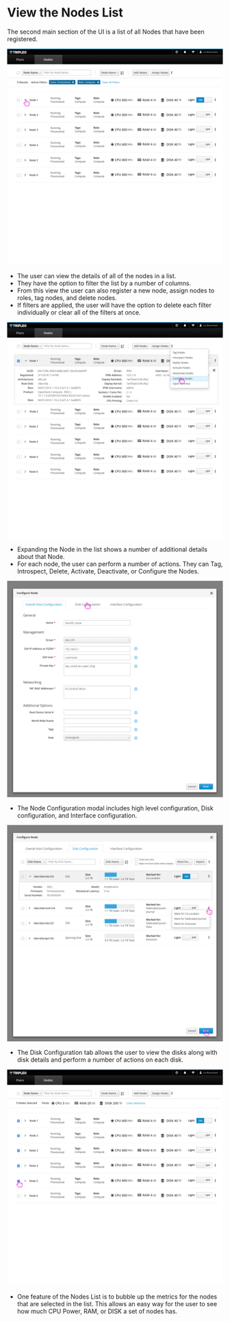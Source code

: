 # View the Nodes List
The second main section of the UI is a list of all Nodes that have been registered.

![nodeslist1](img/01-Nodes-Filtered-List.png)
- The user can view the details of all of the nodes in a list.
- They have the option to filter the list by a number of columns.
- From this view the user can also register a new node, assign nodes to roles, tag nodes, and delete nodes.
- If filters are applied, the user will have the option to delete each filter individually or clear all of the filters at once.

![nodeslist2](img/02-Nodes-Expanded-Actions.png)
- Expanding the Node in the list shows a number of additional details about that Node.
- For each node, the user can perform a number of actions. They can Tag, Introspect, Delete, Activate, Deactivate, or Configure the Nodes.

![nodeslist3](img/03-Node-Overall-Config-Modal.png)
- The Node Configuration modal includes high level configuration, Disk configuration, and Interface configuration.

![nodeslist4](img/04-Node-Configure-Disks-Modal.png)
- The Disk Configuration tab allows the user to view the disks along with disk details and perform a number of actions on each disk.

![nodeslist5](img/05-Nodes-Bubble-Up-Metrics.png)
- One feature of the Nodes List is to bubble up the metrics for the nodes that are selected in the list. This allows an easy way for the user to see how much CPU Power, RAM, or DISK a set of nodes has.
